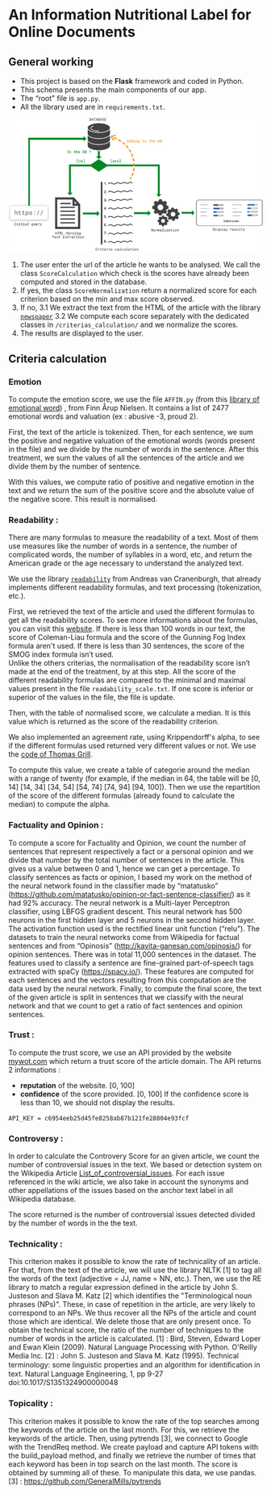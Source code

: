 # An Information Nutritional Label for Online Documents

## General working

* This project is based on the **Flask** framework and coded in Python.
* This schema presents the main components of our app.
* The “root” file is `app.py`. 
* All the library used are in `requirements.txt`.

![global_architecture](docs/archi_en.png)

1. The user enter the url of the article he wants to be analysed.
We call the class `ScoreCalculation` which check is the scores have already been computed and stored in the database.
2. If yes, the class `ScoreNormalization` return a normalized score for each criterion based on the min and max score observed.
3. If no, 
3.1 We extract the text from the HTML of the article with the library [`newspaper`](https://github.com/codelucas/newspaper/)
3.2 We compute each score separately with the dedicated classes in `/criterias_calculation/` and we normalize the scores.
4. The results are displayed to the user.

## Criteria calculation


### Emotion
To compute the emotion score, we use the file `AFFIN.py` (from this [library of emotional word](http://www2.imm.dtu.dk/pubdb/views/publication_details.php?id=6010)) , from Finn Årup Nielsen. It contains a list of 2477 emotional words and valuation (ex : abusive  -3, proud  2).  

First, the text of the article is tokenized. Then, for each sentence, we sum the positive and negative valuation of the emotional words (words present in the file) and we divide by the number of words in the sentence. After this treatment, we sum the values of all the sentences of the article and we divide them by the number of sentence.  

With this values, we compute ratio of positive and negative emotion in the text and we return the sum of the positive score and the absolute value of the negative score.
This result is normalised.

### Readability :

There are many formulas to measure the readability of a text. Most of them use measures like the number of words in a sentence, the number of complicated words, the number of syllables in a word, etc, and return the American grade or the age necessary to understand the analyzed text.  

We use the library [`readability`](https://github.com/andreasvc/readability/) from Andreas van Cranenburgh, that already implements different readability formulas, and text processing (tokenization, etc.).
 
First, we retrieved the text of the article and used the different formulas to get all the readability scores. To see more informations about the formulas, you can visit this [website](https://www.webpagefx.com/tools/read-able/). If there is less than 100 words in our text, the score of Coleman-Liau formula and the score of the Gunning Fog Index formula aren't used. If there is less than 30 sentences, the score of the SMOG index formula isn’t used.  
Unlike the others criterias, the normalisation of the readability score isn’t made at the end of the treatment, by at this step. All the score of the different readability formulas are compared to the minimal and maximal values present in the file `readability_scale.txt`. If one score is inferior or superior of the values in the file, the file is update.  

Then, with the table of normalised score, we calculate a median. It is this value which is returned as the score of the readability criterion.  

We also implemented an agreement rate, using Krippendorff's alpha, to see if the different formulas used returned very different values or not. We use the [code of Thomas Grill](https://github.com/grrrr/krippendorff-alpha/blob/master/krippendorff_alpha.py).

To compute this value, we create a table of categorie around the median with a range of twenty (for example, if the median in 64, the table will be [0, 14] [14, 34] [34, 54] [54, 74] [74, 94] [94, 100]). Then we use the repartition of the score of the different formulas (already found to calculate the median) to compute the alpha.



### Factuality and Opinion :

To compute a score for Factuality and Opinion, we count the number of sentences that represent respectively a fact or a personal opinion and we divide that number by the total number of sentences in the article. This gives us a value between 0 and 1, hence we can get a percentage.
To classify sentences as facts or opinion, I based my work on the method of the neural network found in the classifier made by “matatusko” (https://github.com/matatusko/opinion-or-fact-sentence-classifier/) as it had 92% accuracy.
The neural network is a Multi-layer Perceptron classifier, using LBFGS gradient descent. This neural network has 500 neurons in the first hidden layer and 5 neurons in the second hidden layer. The activation function used is the rectified linear unit function (“relu”).
The datasets to train the neural networks come from Wikipedia for factual sentences and from “Opinosis” (http://kavita-ganesan.com/opinosis/) for opinion sentences. There was in total 11,000 sentences in the dataset.
The features used to classify a sentence are fine-grained part-of-speech tags extracted with spaCy (https://spacy.io/). These features are computed for each sentences and the vectors resulting from this computation are the data used by the neural network.
Finally, to compute the final score, the text of the given article is split in sentences that we classify with the neural network and that we count to get a ratio of fact sentences and opinion sentences.

### Trust : 

To compute the trust score, we use an API provided by the website [mywot.com](https://www.mywot.com/) which return a trust score of the article domain. The API returns 2 informations :

* **reputation** of the website. [0, 100]
* **confidence** of the score provided. [0, 100] If the confidence score is less than 10, we should not display the results.

```
API_KEY = c6954eeb25d45fe8258ab87b121fe28804e93fcf
```

### Controversy :

In order to calculate the Controvery Score for an given article, we count the number of controversial issues in the text. We based or detection system on the Wikipedia Article [List_of_controversial_issues](https://en.wikipedia.org/wiki/Wikipedia:List_of_controversial_issues). For each issue referenced in the wiki article, we also take in account the synonyms and other appellations of the issues based on the anchor text label in all Wikipedia database.

The score returned is the number of controversial issues detected divided by the number of words in the the text.

### Technicality :

This criterion makes it possible to know the rate of technicality of an article. For that, from the text of the article, we will use the library NLTK [1] to tag all the words of the text (adjective = JJ, name = NN, etc.). Then, we use the RE library to match a regular expression defined in the article by John S. Justeson and Slava M. Katz [2] which identifies the "Terminological noun phrases (NPs)". These, in case of repetition in the article, are very likely to correspond to an NPs. We thus recover all the NPs of the article and count those which are identical. We delete those that are only present once. To obtain the technical score, the ratio of the number of techniques to the number of words in the article is calculated.
[1] : Bird, Steven, Edward Loper and Ewan Klein (2009).
Natural Language Processing with Python.  O'Reilly Media Inc.
[2] : John  S.  Justeson  and  Slava  M.  Katz  (1995).  Technical  terminology:  some  linguistic properties  and  an  algorithm  for  identiﬁcation  in  text.  Natural  Language  Engineering,  1, pp  9-­27  doi:10.1017/S1351324900000048

### Topicality :

This criterion makes it possible to know the rate of the top searches among the keywords of the article on the last month. For this, we retrieve the keywords of the article. Then, using pytrends [3], we connect to Google with the TrendReq method. We create payload and capture API tokens with the build_payload method, and finally we retrieve the number of times that each keyword has been in top search on the last month. The score is obtained by summing all of these. To manipulate this data, we use pandas.
[3] : https://github.com/GeneralMills/pytrends

